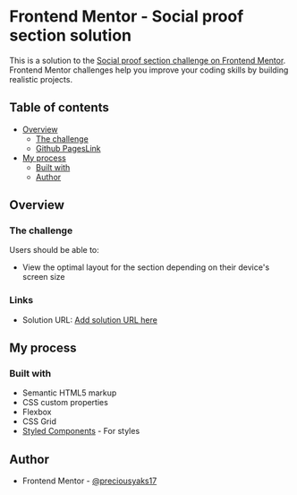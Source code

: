 # Frontend Mentor - Social proof section solution

This is a solution to the [Social proof section challenge on Frontend Mentor](https://preciousyaks17.github.io/social-proof-section-master/). Frontend Mentor challenges help you improve your coding skills by building realistic projects. 

## Table of contents

- [Overview](#overview)
  - [The challenge](#the-challenge)
   - [ Github PagesLink](https://preciousyaks17.github.io/social-proof-section-master/)
- [My process](#my-process)
  - [Built with](#built-with)
   - [Author](#author)
 
 
## Overview

### The challenge

Users should be able to:

- View the optimal layout for the section depending on their device's screen size

 
### Links

- Solution URL: [Add solution URL here](https://preciousyaks17.github.io/social-proof-section-master/)
 
## My process

### Built with

- Semantic HTML5 markup
- CSS custom properties
- Flexbox
- CSS Grid
- [Styled Components](https://styled-components.com/) - For styles

 
 ## Author

 - Frontend Mentor - [@preciousyaks17](https://www.frontendmentor.io/profile/preciousyaks17)
 
 
